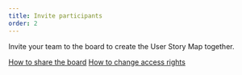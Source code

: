 ```yaml
---
title: Invite participants
order: 2
---
```


Invite your team to the board to create the User Story Map together.

[How to share the board](howTo:share-board)
[How to change access rights](howTo:access_rights)

